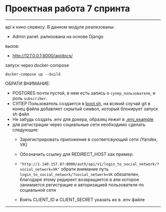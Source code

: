 
# Проектная работа 7 спринта
______
api к кино сервису. В данном модуле реализованы:

 * Admin panel. рализована на основе Django


вызов:
- http://127.0.0.1:8000/apidocs/

запуск через docker-compose

````
docker-compose up --build 
````
ОБРАТИ ВНИМАНИЕ:   

- POSTGRES почти пустой, в нем есть запись о `супер_пользователе`, и роль `subscriber`.
- СУПЕР Пользователь создается в [boot.sh](auth/boot.sh), на всякий  случай git в конец файла добавляет скрытый символ, который блокирует запуск sh файл
- Не забудь создать .env для докера, образец лежит в [.env_example](.env.example)
- для регистрации через социальные сети необходимо сделать следующие:
    * Зарегистрировать приложение в соответсвующий сети (Yandex, VK)
    * Обозначить ссылку для REDIRECT_HOST как пример:
    * ```"http://1.140.157.87:8000/auth/api/v1/login_to_social_network/?social_network=VK"```
  обрати внимание путь ```login_to_social_network/?social_network=VK``` обязателен, благодаря этому редирект возвращается в апи которое занимается регистрацие и авторизацией пользователя по социальной сети
   
    * Взять CLIENT_ID и CLIENT_SECRET указать их в .env файле
    
     
_____

